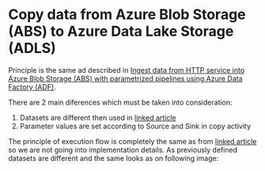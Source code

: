 # Copy data from Azure Blob Storage (ABS) to Azure Data Lake Storage (ADLS)

Principle is the same ad described in [Ingest data from HTTP service into Azure Blob Storage (ABS) with parametrized pipelines using Azure Data Factory (ADF)](Sections/HTTPToBlob.md).

There are  2 main diferences which must be taken into consideration:
1. Datasets are different then used in [linked article](Sections/HTTPToBlob.md)
2. Parameter values are set according to Source and Sink in copy activity

The principle of execution flow is completely the same as from [linked article](Sections/HTTPToBlob.md) so we are not going into implementation details. As previously defined datasets are different and the same looks as on following image:



